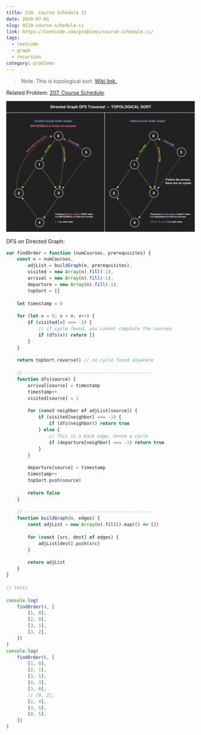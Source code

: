 ```yaml
---
title: 210. Course Schedule II
date: 2020-07-01
slug: 0210-course-schedule-ii
link: https://leetcode.com/problems/course-schedule-ii/
tags:
  - leetcode
  - graph
  - recursion
category: problems
---
```


> Note: This is topological sort. [Wiki link.](https://en.wikipedia.org/wiki/Topological_sorting)

Related Problem: [207. Course Schedule](/posts/0207-course-schedule/).

<a href="/img/graphs_dfs_directed_course_select.jpg" target="_blank">
<img src="../../../../static/img/graphs_dfs_directed_course_select.jpg"/>
</a>

DFS on Directed Graph:

```js
var findOrder = function (numCourses, prerequisites) {
	const n = numCourses,
		adjList = buildGraph(n, prerequisites),
		visited = new Array(n).fill(-1),
		arrival = new Array(n).fill(-1),
		departure = new Array(n).fill(-1),
		topSort = []

	let timestamp = 0

	for (let v = 0; v < n; v++) {
		if (visited[v] === -1) {
			// if cycle found, you cannot complete the courses
			if (dfs(v)) return []
		}
	}

	return topSort.reverse() // no cycle found anywhere

	// -----------------------------------------------
	function dfs(source) {
		arrival[source] = timestamp
		timestamp++
		visited[source] = 1

		for (const neighbor of adjList[source]) {
			if (visited[neighbor] === -1) {
				if (dfs(neighbor)) return true
			} else {
				// This is a back edge, hence a cycle
				if (departure[neighbor] === -1) return true
			}
		}

		departure[source] = timestamp
		timestamp++
		topSort.push(source)

		return false
	}

	// -----------------------------------------------
	function buildGraph(n, edges) {
		const adjList = new Array(n).fill().map(() => [])

		for (const [src, dest] of edges) {
			adjList[dest].push(src)
		}

		return adjList
	}
}

// tests

console.log(
	findOrder(4, [
		[1, 0],
		[2, 0],
		[3, 1],
		[3, 2],
	])
)
console.log(
	findOrder(6, [
		[1, 0],
		[2, 1],
		[3, 1],
		[4, 3],
		[3, 0],
		// [0, 2],
		[2, 4],
		[3, 5],
		[0, 5],
	])
)
```
